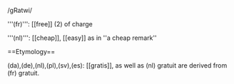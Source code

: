 /gRatwi/

'''(fr)''': [[free]] (2) of charge

'''(nl)''': [[cheap]], [[easy]] as in ''a cheap remark''

==Etymology==

(da),(de),(nl),(pl),(sv),(es): [[gratis]], as well as (nl) gratuit are derived from (fr) gratuit.